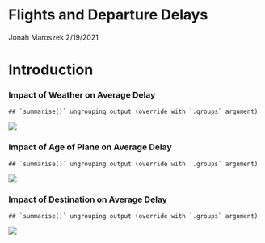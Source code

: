Flights and Departure Delays
================
Jonah Maroszek
2/19/2021

# Introduction

### Impact of Weather on Average Delay

    ## `summarise()` ungrouping output (override with `.groups` argument)

![](flightsHW_files/figure-gfm/Weather-1.png)<!-- -->

### Impact of Age of Plane on Average Delay

    ## `summarise()` ungrouping output (override with `.groups` argument)

![](flightsHW_files/figure-gfm/Age%20of%20Plane-1.png)<!-- -->

### Impact of Destination on Average Delay

    ## `summarise()` ungrouping output (override with `.groups` argument)

![](flightsHW_files/figure-gfm/Destination%20Delay-1.png)<!-- -->
